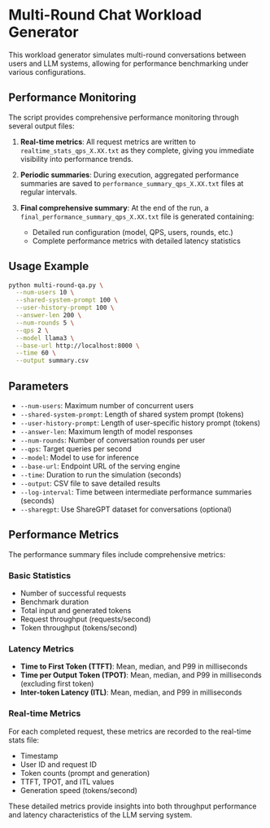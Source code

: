 # Multi-Round Chat Workload Generator

This workload generator simulates multi-round conversations between users and LLM systems, allowing for performance benchmarking under various configurations.

## Performance Monitoring

The script provides comprehensive performance monitoring through several output files:

1. **Real-time metrics**: All request metrics are written to `realtime_stats_qps_X.XX.txt` as they complete, giving you immediate visibility into performance trends.

2. **Periodic summaries**: During execution, aggregated performance summaries are saved to `performance_summary_qps_X.XX.txt` files at regular intervals.

3. **Final comprehensive summary**: At the end of the run, a `final_performance_summary_qps_X.XX.txt` file is generated containing:
   - Detailed run configuration (model, QPS, users, rounds, etc.)
   - Complete performance metrics with detailed latency statistics

## Usage Example

```bash
python multi-round-qa.py \
  --num-users 10 \
  --shared-system-prompt 100 \
  --user-history-prompt 100 \
  --answer-len 200 \
  --num-rounds 5 \
  --qps 2 \
  --model llama3 \
  --base-url http://localhost:8000 \
  --time 60 \
  --output summary.csv
```

## Parameters

- `--num-users`: Maximum number of concurrent users
- `--shared-system-prompt`: Length of shared system prompt (tokens)
- `--user-history-prompt`: Length of user-specific history prompt (tokens)
- `--answer-len`: Maximum length of model responses
- `--num-rounds`: Number of conversation rounds per user
- `--qps`: Target queries per second
- `--model`: Model to use for inference
- `--base-url`: Endpoint URL of the serving engine
- `--time`: Duration to run the simulation (seconds)
- `--output`: CSV file to save detailed results
- `--log-interval`: Time between intermediate performance summaries (seconds)
- `--sharegpt`: Use ShareGPT dataset for conversations (optional)

## Performance Metrics

The performance summary files include comprehensive metrics:

### Basic Statistics
- Number of successful requests
- Benchmark duration
- Total input and generated tokens
- Request throughput (requests/second)
- Token throughput (tokens/second)

### Latency Metrics
- **Time to First Token (TTFT)**: Mean, median, and P99 in milliseconds
- **Time per Output Token (TPOT)**: Mean, median, and P99 in milliseconds (excluding first token)
- **Inter-token Latency (ITL)**: Mean, median, and P99 in milliseconds

### Real-time Metrics
For each completed request, these metrics are recorded to the real-time stats file:
- Timestamp
- User ID and request ID
- Token counts (prompt and generation)
- TTFT, TPOT, and ITL values
- Generation speed (tokens/second)

These detailed metrics provide insights into both throughput performance and latency characteristics of the LLM serving system.